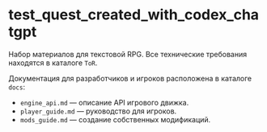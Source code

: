 # test_quest_created_with_codex_chatgpt

Набор материалов для текстовой RPG. Все технические требования находятся в каталоге `ToR`.

Документация для разработчиков и игроков расположена в каталоге `docs`:
- `engine_api.md` — описание API игрового движка.
- `player_guide.md` — руководство для игроков.
- `mods_guide.md` — создание собственных модификаций.
